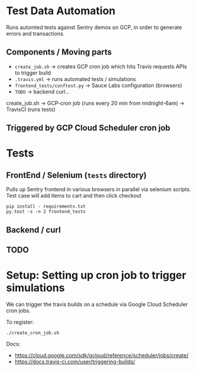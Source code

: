 # Test Data Automation
Runs automted tests against Sentry demos on GCP, in order to generate errors and transactions.

## Components / Moving parts
- `create_job.sh` -> creates GCP cron job which hits Travis requests APIs to trigger build
- `.travis.yml` -> runs automated tests / simulations
- `frontend_tests/conftest.py` -> Sauce Labs configuration (browsers)
- `TODO` -> backend curl...

create_job.sh -> GCP-cron job (runs every 20 min from midnight-6am) -> TravisCI (runs tests)

Triggered by GCP Cloud Scheduler cron job
---
# Tests

## FrontEnd / Selenium (`tests` directory)
Pulls up Sentry frontend in various browsers in parallel via selenium scripts.
Test case will add items to cart and then click checkout

```
pip install - requirements.txt
py.test -s -n 2 frontend_tests
```

## Backend / curl
TODO
---
# Setup: Setting up cron job to trigger simulations

We can trigger the travis builds on a schedule via Google Cloud Scheduler cron jobs.

To register:
```
./create_cron_job.sh
```

Docs:
- https://cloud.google.com/sdk/gcloud/reference/scheduler/jobs/create/
- https://docs.travis-ci.com/user/triggering-builds/
